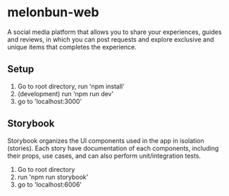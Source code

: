 # melonbun-web
A social media platform that allows you to share your experiences, guides and reviews, in which you can post requests and explore exclusive and unique items that completes the experience.

## Setup
1. Go to root directory, run 'npm install'
2. (development) run 'npm run dev'
3. go to 'localhost:3000'

## Storybook
Storybook organizes the UI components used in the app in isolation (stories). Each story have documentation of each components, including their props, use cases, and can also perform unit/integration tests.
1. Go to root directory
2. run 'npm run storybook'
3. go to 'localhost:6006'
